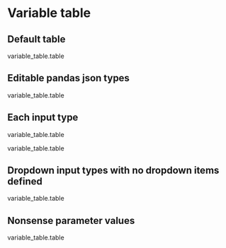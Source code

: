 <!-- markdownlint-disable MD033 MD041 -->

# Variable table

<section-start always code="from importlib import reload; variable_table = __import__('variable-table');"></section-start>
<section-filechange paths="['./variable-table.py']" code="reload(variable_table);"></section-filechange>
<section-filechange onLoad paths="['./variable-table.csv']" code="variable_table.load_table();"></section-filechange>

## Default table

<variable-table class="default">variable_table.table</variable-table>

## Editable pandas json types

<variable-table class="type-edit" typeEdit>variable_table.table</variable-table>

## Each input type

<variable-table class="input-types-1" inputTypes="variable_table.input_types_1" dropdownItems="variable_table.dropdown_items">variable_table.table</variable-table>

<variable-table class="input-types-1" inputTypes="variable_table.input_types_2" dropdownItems="variable_table.dropdown_items">variable_table.table</variable-table>

## Dropdown input types with no dropdown items defined

<variable-table class="undefined-dropdown-items" inputTypes="variable_table.input_types_1">variable_table.table</variable-table>

## Nonsense parameter values

<variable-table class="nonsense-parameters" inputTypes="None" dropdownItems="None">variable_table.table</variable-table>
